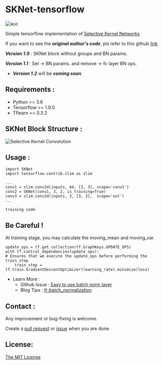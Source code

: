 # SKNet-tensorflow
![auc][aucsvg]

[aucsvg]: <https://img.shields.io/badge/SKNet-tensorflow-blueviolet.svg>
[auc]: https://github.com/bravotty/SKNet-tensorflow



Simple tensorflow implementation of [Selective Kernel Networks](<https://arxiv.org/pdf/1903.06586.pdf>)

If you want to see the ***original author's code***, pls refer to this github [link](<https://github.com/implus/SKNet>)

***Version 1.0*** : SKNet block without groups and BN params. 

***Version 1.1***  : Set -> BN params. and remove -> fc layer BN ops.

* ***Version 1.2***  will be ***coming soon***.



## Requirements :

* Python >= 3.6
* Tensorflow >= 1.9.0
* Tflearn >= 0.3.2



## SKNet Block Structure :

![Selective Kernel Convolution](F:\githubRemote\SKNet-tensorflow\img\img1.png)

## Usage : 

```
import SKNet
import tensorflow.contrib.slim as slim

...
conv1 = slim.conv2d(inputs, 64, [3, 3], scope='conv1')
conv2 = SKNet(conv1, 3, 2, is_training=True)
conv3 = slim.conv2d(inputs, 3, [3, 3],  scope='out')
...

training code
```



## Be Careful ! 

At training stage, you may calculate the moving_mean and moving_var.

```
update_ops = tf.get_collection(tf.GraphKeys.UPDATE_OPS)
with tf.control_dependencies(update_ops):
# Ensures that we execute the update_ops before performing the train_step
    train_step = tf.train.GradientDescentOptimizer(learning_rate).minimize(loss)
```

* Learn More :
  * Github Issue : [Easy to use batch norm layer](<https://github.com/tensorflow/tensorflow/issues/1122>)
  * Blog Tips : [tf-batch_normalization](<http://ruishu.io/2016/12/27/batchnorm/>)



## Contact :

Any improvement or bug-fixing is welcome. 

Create a [pull request](<https://github.com/bravotty/SKNet-tensorflow/pulls>) or [issue](<https://github.com/bravotty/SKNet-tensorflow/issues>) when you are done.



## License:

[The MIT License](<https://github.com/bravotty/SKNet-tensorflow/blob/master/LICENSE>)